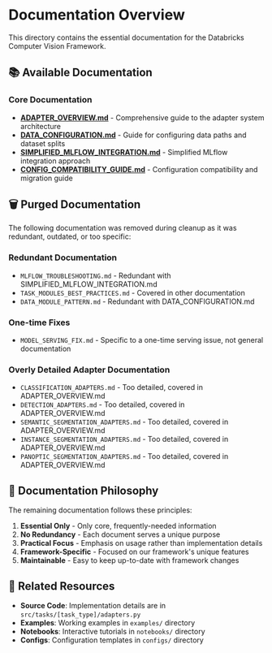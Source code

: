 # Documentation Overview

This directory contains the essential documentation for the Databricks Computer Vision Framework.

## 📚 Available Documentation

### Core Documentation
- **[ADAPTER_OVERVIEW.md](ADAPTER_OVERVIEW.md)** - Comprehensive guide to the adapter system architecture
- **[DATA_CONFIGURATION.md](DATA_CONFIGURATION.md)** - Guide for configuring data paths and dataset splits
- **[SIMPLIFIED_MLFLOW_INTEGRATION.md](SIMPLIFIED_MLFLOW_INTEGRATION.md)** - Simplified MLflow integration approach
- **[CONFIG_COMPATIBILITY_GUIDE.md](CONFIG_COMPATIBILITY_GUIDE.md)** - Configuration compatibility and migration guide

## 🗑️ Purged Documentation

The following documentation was removed during cleanup as it was redundant, outdated, or too specific:

### Redundant Documentation
- `MLFLOW_TROUBLESHOOTING.md` - Redundant with SIMPLIFIED_MLFLOW_INTEGRATION.md
- `TASK_MODULES_BEST_PRACTICES.md` - Covered in other documentation
- `DATA_MODULE_PATTERN.md` - Redundant with DATA_CONFIGURATION.md

### One-time Fixes
- `MODEL_SERVING_FIX.md` - Specific to a one-time serving issue, not general documentation

### Overly Detailed Adapter Documentation
- `CLASSIFICATION_ADAPTERS.md` - Too detailed, covered in ADAPTER_OVERVIEW.md
- `DETECTION_ADAPTERS.md` - Too detailed, covered in ADAPTER_OVERVIEW.md
- `SEMANTIC_SEGMENTATION_ADAPTERS.md` - Too detailed, covered in ADAPTER_OVERVIEW.md
- `INSTANCE_SEGMENTATION_ADAPTERS.md` - Too detailed, covered in ADAPTER_OVERVIEW.md
- `PANOPTIC_SEGMENTATION_ADAPTERS.md` - Too detailed, covered in ADAPTER_OVERVIEW.md

## 📖 Documentation Philosophy

The remaining documentation follows these principles:

1. **Essential Only** - Only core, frequently-needed information
2. **No Redundancy** - Each document serves a unique purpose
3. **Practical Focus** - Emphasis on usage rather than implementation details
4. **Framework-Specific** - Focused on our framework's unique features
5. **Maintainable** - Easy to keep up-to-date with framework changes

## 🔗 Related Resources

- **Source Code**: Implementation details are in `src/tasks/[task_type]/adapters.py`
- **Examples**: Working examples in `examples/` directory
- **Notebooks**: Interactive tutorials in `notebooks/` directory
- **Configs**: Configuration templates in `configs/` directory
